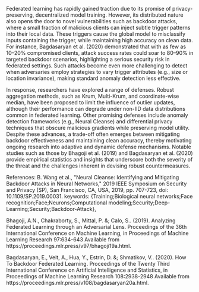 Federated learning has rapidly gained traction due to its promise of privacy-preserving, decentralized model training. However, its distributed nature also opens the door to novel vulnerabilities such as backdoor attacks, where a small fraction of malicious clients can inject subtle trigger patterns into their local data. These triggers cause the global model to misclassify inputs containing the trigger, while maintaining high accuracy on clean data. For instance, Bagdasaryan et al. (2020) demonstrated that with as few as 10–20\% compromised clients, attack success rates could soar to 80–90\% in targeted backdoor scenarios, highlighting a serious security risk in federated settings. Such attacks become even more challenging to detect when adversaries employ strategies to vary trigger attributes (e.g., size or location invariance), making standard anomaly detection less effective.

In response, researchers have explored a range of defenses. Robust aggregation methods, such as Krum, Multi-Krum, and coordinate-wise median, have been proposed to limit the influence of outlier updates, although their performance can degrade under non-IID data distributions common in federated learning. Other promising defenses include anomaly detection frameworks (e.g., Neural Cleanse) and differential privacy techniques that obscure malicious gradients while preserving model utility. Despite these advances, a trade-off often emerges between mitigating backdoor effectiveness and maintaining clean accuracy, thereby motivating ongoing research into adaptive and dynamic defense mechanisms. Notable studies such as those by Bhagoji et al. (2019) and Bagdasaryan et al. (2020) provide empirical statistics and insights that underscore both the severity of the threat and the challenges inherent in devising robust countermeasures.


References:
B. Wang et al., "Neural Cleanse: Identifying and Mitigating Backdoor Attacks in Neural Networks," 2019 IEEE Symposium on Security and Privacy (SP), San Francisco, CA, USA, 2019, pp. 707-723, doi: 10.1109/SP.2019.00031. keywords: {Training;Biological neural networks;Face recognition;Face;Neurons;Computational modeling;Security;Deep-Learning;Security;Backdoor-Attack},

Bhagoji, A.N., Chakraborty, S., Mittal, P. \&; Calo, S.. (2019). Analyzing Federated Learning through an Adversarial Lens. Proceedings of the 36th International Conference on Machine Learning, in Proceedings of Machine Learning Research 97:634-643 Available from https:\/\/proceedings.mlr.press\/v97\/bhagoji19a.html.

Bagdasaryan, E., Veit, A., Hua, Y., Estrin, D. \&; Shmatikov, V.. (2020). How To Backdoor Federated Learning. Proceedings of the Twenty Third International Conference on Artificial Intelligence and Statistics, in Proceedings of Machine Learning Research 108:2938-2948 Available from https:\/\/proceedings.mlr.press\/v108\/bagdasaryan20a.html.